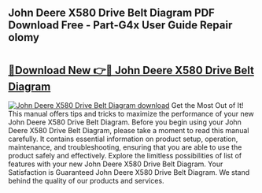 ## John Deere X580 Drive Belt Diagram PDF Download Free - Part-G4x User Guide Repair olomy

# <h2><a href="http://dfu9ehz.blite.top/?on=John+Deere+X580+Drive+Belt+Diagram">🔗Download New 👉🔴 John Deere X580 Drive Belt Diagram</a></h2>

[![John Deere X580 Drive Belt Diagram download](https://i.imgur.com/lujVjoI.png)](http://dfu9ehz.blite.top/?on=John+Deere+X580+Drive+Belt+Diagram)
Get the Most Out of It! This manual offers tips and tricks to maximize the performance of your new John Deere X580 Drive Belt Diagram. Before you begin using your John Deere X580 Drive Belt Diagram, please take a moment to read this manual carefully. It contains essential information on product setup, operation, maintenance, and troubleshooting, ensuring that you are able to use the product safely and effectively. Explore the limitless possibilities of list of features with your new John Deere X580 Drive Belt Diagram. Your Satisfaction is Guaranteed John Deere X580 Drive Belt Diagram. We stand behind the quality of our products and services.
